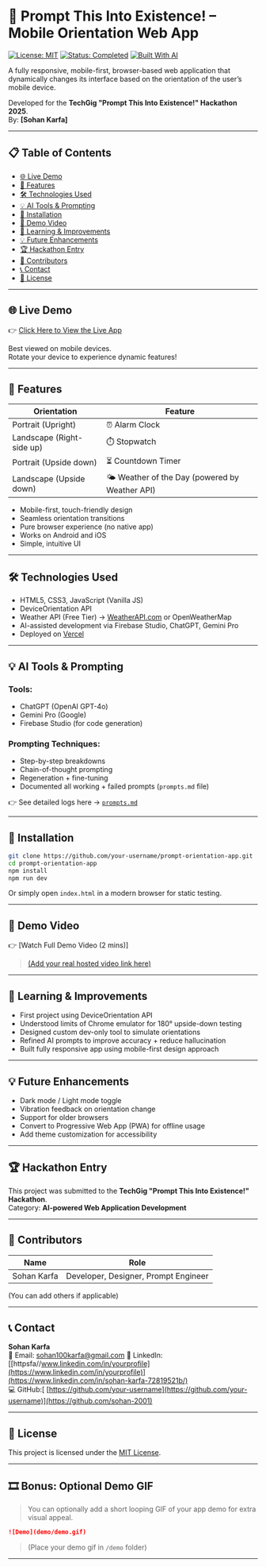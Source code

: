 # 📱 Prompt This Into Existence! – Mobile Orientation Web App

[![License: MIT](https://img.shields.io/badge/License-MIT-blue.svg)](LICENSE)
[![Status: Completed](https://img.shields.io/badge/Status-Completed-brightgreen)]()
[![Built With AI](https://img.shields.io/badge/Built%20With-AI-blueviolet)]()

A fully responsive, mobile-first, browser-based web application that dynamically changes its interface based on the orientation of the user’s mobile device.

Developed for the **TechGig "Prompt This Into Existence!" Hackathon 2025**.  
By: **[Sohan Karfa]**

---

## 📋 Table of Contents

- [🌐 Live Demo](#-live-demo)
- [🎯 Features](#-features)
- [🛠️ Technologies Used](#-technologies-used)
- [💡 AI Tools & Prompting](#-ai-tools--prompting)
- [🚀 Installation](#-installation)
- [🎥 Demo Video](#-demo-video)
- [📝 Learning & Improvements](#-learning--improvements)
- [💡 Future Enhancements](#-future-enhancements)
- [🏆 Hackathon Entry](#-hackathon-entry)
- [👥 Contributors](#-contributors)
- [📞 Contact](#-contact)
- [📄 License](#-license)

---

## 🌐 Live Demo

👉 [Click Here to View the Live App](https://your-deployed-url.vercel.app)

Best viewed on mobile devices.  
Rotate your device to experience dynamic features!

---

## 🎯 Features

| Orientation | Feature |
|-------------|---------|
| Portrait (Upright) | ⏰ Alarm Clock |
| Landscape (Right-side up) | ⏱️ Stopwatch |
| Portrait (Upside down) | ⏳ Countdown Timer |
| Landscape (Upside down) | 🌤️ Weather of the Day (powered by Weather API) |

- Mobile-first, touch-friendly design
- Seamless orientation transitions
- Pure browser experience (no native app)
- Works on Android and iOS
- Simple, intuitive UI

---

## 🛠️ Technologies Used

- HTML5, CSS3, JavaScript (Vanilla JS)
- DeviceOrientation API
- Weather API (Free Tier) → [WeatherAPI.com](https://www.weatherapi.com/) or OpenWeatherMap
- AI-assisted development via Firebase Studio, ChatGPT, Gemini Pro
- Deployed on [Vercel](https://vercel.com)

---

## 💡 AI Tools & Prompting

### Tools:
- ChatGPT (OpenAI GPT-4o)
- Gemini Pro (Google)
- Firebase Studio (for code generation)

### Prompting Techniques:
- Step-by-step breakdowns
- Chain-of-thought prompting
- Regeneration + fine-tuning
- Documented all working + failed prompts (`prompts.md` file)

👉 See detailed logs here → [`prompts.md`](./prompts.md)

---

## 🚀 Installation

```bash
git clone https://github.com/your-username/prompt-orientation-app.git
cd prompt-orientation-app
npm install
npm run dev
```

Or simply open `index.html` in a modern browser for static testing.

---

## 🎥 Demo Video

👉 [Watch Full Demo Video (2 mins)]

> [(Add your real hosted video link here)](https://sxldi6vsg8pc7vjq.public.blob.vercel-storage.com/Recording%202025-08-04%20031907.mp4)

---

## 📝 Learning & Improvements

- First project using DeviceOrientation API
- Understood limits of Chrome emulator for 180° upside-down testing
- Designed custom dev-only tool to simulate orientations
- Refined AI prompts to improve accuracy + reduce hallucination
- Built fully responsive app using mobile-first design approach

---

## 💡 Future Enhancements

- Dark mode / Light mode toggle
- Vibration feedback on orientation change
- Support for older browsers
- Convert to Progressive Web App (PWA) for offline usage
- Add theme customization for accessibility

---

## 🏆 Hackathon Entry

This project was submitted to the **TechGig "Prompt This Into Existence!" Hackathon**.  
Category: **AI-powered Web Application Development**

---

## 👥 Contributors

| Name | Role |
|------|------|
| Sohan Karfa | Developer, Designer, Prompt Engineer |

(You can add others if applicable)

---

## 📞 Contact

**Sohan Karfa**  
📧 Email: sohan100karfa@gmail.com 
💼 LinkedIn: [[httpsfa//www.linkedin.com/in/yourprofile](https://www.linkedin.com/in/yourprofile)](https://www.linkedin.com/in/sohan-karfa-72819521b/)  
💻 GitHub:[ [https://github.com/your-username](https://github.com/your-username)](https://github.com/sohan-2001)

---

## 📄 License

This project is licensed under the [MIT License](LICENSE).

---

## 🎞️ Bonus: Optional Demo GIF

> You can optionally add a short looping GIF of your app demo for extra visual appeal.

```markdown
![Demo](demo/demo.gif)
```

> (Place your demo gif in `/demo` folder)

---
